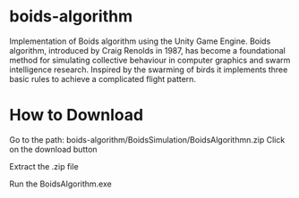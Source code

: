 # boids-algorithm
Implementation of Boids algorithm using the Unity Game Engine. Boids algorithm, introduced by Craig Renolds in 1987, has become a foundational method for simulating collective behaviour in computer graphics and swarm intelligence research. Inspired by the swarming of birds it implements three basic rules to achieve a complicated flight pattern.

# How to Download
Go to the path: boids-algorithm/BoidsSimulation/BoidsAlgorithmn.zip
Click on the download button

Extract the .zip file

Run the BoidsAlgorithm.exe
